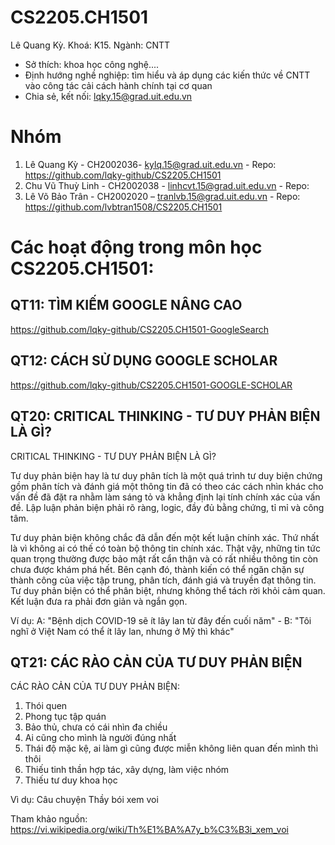 # CS2205.CH1501
Lê Quang Kỳ. Khoá: K15. Ngành: CNTT  
- Sở thích: khoa học công nghệ....  
- Định hướng nghề nghiệp: tìm hiểu và áp dụng các kiến thức về CNTT vào công tác cải cách hành chính tại cơ quan 
- Chia sẻ, kết nối: lqky.15@grad.uit.edu.vn

# Nhóm
1.	Lê Quang Kỳ - CH2002036- kylq.15@grad.uit.edu.vn - Repo: https://github.com/lqky-github/CS2205.CH1501
2.	Chu Vũ Thuỳ Linh - CH2002038 - linhcvt.15@grad.uit.edu.vn - Repo: 
3.	Lê Võ Bảo Trân - CH2002020 – tranlvb.15@grad.uit.edu.vn - Repo: https://github.com/lvbtran1508/CS2205.CH1501

# Các hoạt động trong môn học CS2205.CH1501:
## QT11: TÌM KIẾM GOOGLE NÂNG CAO
https://github.com/lqky-github/CS2205.CH1501-GoogleSearch

## QT12: CÁCH SỬ DỤNG GOOGLE SCHOLAR
https://github.com/lqky-github/CS2205.CH1501-GOOGLE-SCHOLAR

## QT20: CRITICAL THINKING - TƯ DUY PHẢN BIỆN LÀ GÌ?
CRITICAL THINKING - TƯ DUY PHẢN BIỆN LÀ GÌ?

Tư duy phản biện hay là tư duy phân tích là một quá trình tư duy biện chứng gồm phân tích và đánh giá một thông tin đã có theo các cách nhìn khác cho vấn đề đã đặt ra nhằm làm sáng tỏ và khẳng định lại tính chính xác của vấn đề. Lập luận phản biện phải rõ ràng, logic, đầy đủ bằng chứng, tỉ mỉ và công tâm.

Tư duy phản biện không chắc đã dẫn đến một kết luận chính xác. Thứ nhất là vì không ai có thế có toàn bộ thông tin chính xác. Thật vậy, những tin tức quan trọng thường được bảo mật rất cẩn thận và có rất nhiều thông tin còn chưa được khám phá hết. Bên cạnh đó, thành kiến có thể ngăn chặn sự thành công của việc tập trung, phân tích, đánh giá và truyền đạt thông tin. Tư duy phản biện có thể phân biệt, nhưng không thể tách rời khỏi cảm quan. Kết luận đưa ra phải đơn giản và ngắn gọn.

Ví dụ: 
A: "Bệnh dịch COVID-19 sẽ ít lây lan từ đây đến cuối năm" - 
B: "Tôi nghĩ ở Việt Nam có thể ít lây lan, nhưng ở Mỹ thì khác"


## QT21: CÁC RÀO CẢN CỦA TƯ DUY PHẢN BIỆN
CÁC RÀO CẢN CỦA TƯ DUY PHẢN BIỆN: 
1. Thói quen 
2. Phong tục tập quán 
3. Bảo thủ, chưa có cái nhìn đa chiều 
4. Ai cũng cho mình là người đúng nhất 
5. Thái độ mặc kệ, ai làm gì cũng được miễn không liên quan đến mình thì thôi 
6. Thiếu tinh thần hợp tác, xây dựng, làm việc nhóm 
7. Thiếu tư duy khoa học 

Vì dụ: Câu chuyện Thầy bói xem voi 

Tham khảo nguồn: https://vi.wikipedia.org/wiki/Th%E1%BA%A7y_b%C3%B3i_xem_voi



